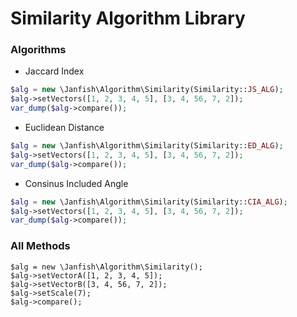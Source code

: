 # Similarity Algorithm Library

### Algorithms

- Jaccard Index

```php
$alg = new \Janfish\Algorithm\Similarity(Similarity::JS_ALG);
$alg->setVectors([1, 2, 3, 4, 5], [3, 4, 56, 7, 2]);
var_dump($alg->compare());
```

- Euclidean Distance

```php
$alg = new \Janfish\Algorithm\Similarity(Similarity::ED_ALG);
$alg->setVectors([1, 2, 3, 4, 5], [3, 4, 56, 7, 2]);
var_dump($alg->compare());
```

-  Consinus Included Angle

```php
$alg = new \Janfish\Algorithm\Similarity(Similarity::CIA_ALG);
$alg->setVectors([1, 2, 3, 4, 5], [3, 4, 56, 7, 2]);
var_dump($alg->compare());
```

### All Methods

```
$alg = new \Janfish\Algorithm\Similarity();
$alg->setVectorA([1, 2, 3, 4, 5]);
$alg->setVectorB([3, 4, 56, 7, 2]);
$alg->setScale(7);
$alg->compare();
```